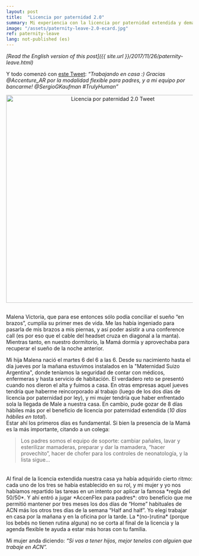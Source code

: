 ```yaml
---
layout: post
title:  "Licencia por paternidad 2.0"
summary: Mi experiencia con la licencia por paternidad extendida y demás beneficios para padres.
image: "/assets/paternity-leave-2.0-ecard.jpg"
ref: paternity-leave
lang: not-published (es)
---
```


*[Read the English version of this post]({{ site.url }}/2017/11/26/paternity-leave.html)*

Y todo comenzó con <a href="https://twitter.com/CaptainBarsoba/status/883110919714242564" target="\_blank">este Tweet</a>: *“Trabajando en casa :) Gracias @Accenture_AR por la modalidad flexible para padres, y a mi equipo por bancarme! @SergioGKaufman #TrulyHuman”*
<div style="text-align:center; padding-bottom: 15px"><img src="{{ site.url }}/assets/paternity-leave-2.0-tweet.jpg" width="560" alt="Licencia por paternidad 2.0 Tweet" title="Licencia por paternidad 2.0 Tweet"></div>

Malena Victoria, que para ese entonces sólo podía conciliar el sueño “en brazos”, cumplía su primer mes de vida. Me las había ingeniado para pasarla de mis brazos a mis piernas, y así poder asistir a una conference call (es por eso que el cable del headset cruza en diagonal a la manta). Mientras tanto, en nuestro dormitorio, la Mamá dormía y aprovechaba para recuperar el sueño de la noche anterior.

Mi hija Malena nació el martes 6 del 6 a las 6. Desde su nacimiento hasta el día jueves por la mañana estuvimos instalados en la "Maternidad Suizo Argentina", donde teníamos la seguridad de contar con médicos, enfermeras y hasta servicio de habitación. El verdadero reto se presentó cuando nos dieron el alta y fuimos a casa. En otras empresas aquel jueves tendría que haberme reincorporado al trabajo (luego de los dos días de licencia por paternidad por ley), y mi mujer tendría que haber enfrentado sola la llegada de Male a nuestra casa. En cambio, pude gozar de 8 días hábiles más por el beneficio de licencia por paternidad extendida (*10 días hábiles en total*).  
Estar ahí los primeros días es fundamental. Si bien la presencia de la Mamá es la más importante, citando a un colega:
> Los padres somos el equipo de soporte: cambiar pañales, lavar y esterilizar mamaderas, preparar y dar la mamadera, “hacer provechito”, hacer de chofer para los controles de neonatología, y la lista sigue...

<div style="padding: 10px"></div>
Al final de la licencia extendida nuestra casa ya había adquirido cierto ritmo: cada uno de los tres se había establecido en su rol, y mi mujer y yo nos habíamos repartido las tareas en un intento por aplicar la famosa *regla del 50/50*. Y ahí entró a jugar *AccenFlex para padres*: otro beneficio que me permitió mantener por tres meses los dos días de “Home” habituales de ACN más los otros tres días de la semana “Half and half”. Yo elegí trabajar en casa por la mañana y en la oficina por la tarde. La *(no-)rutina* (porque los bebés no tienen rutina alguna) no se corta al final de la licencia y la agenda flexible te ayuda a estar más horas con tu familia.

Mi mujer anda diciendo: *“Si vas a tener hijos, mejor tenelos con alguien que trabaje en ACN”.*
